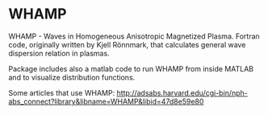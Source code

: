 WHAMP
=====

WHAMP - Waves in Homogeneous Anisotropic Magnetized Plasma.
Fortran code, originally written by Kjell Rönnmark, that calculates
general wave dispersion relation in plasmas.

Package includes also a matlab code to run WHAMP from inside MATLAB
and to visualize distribution functions.

Some articles that use WHAMP:
http://adsabs.harvard.edu/cgi-bin/nph-abs_connect?library&libname=WHAMP&libid=47d8e59e80
